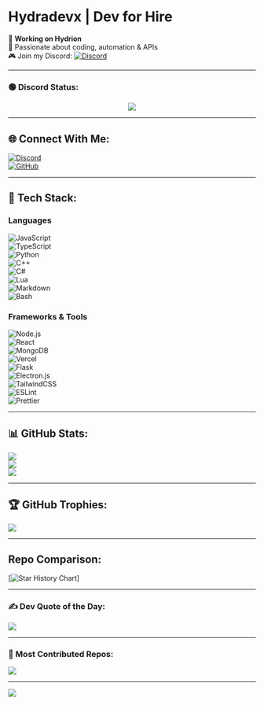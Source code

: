 # Hydradevx | Dev for Hire  

🚀 **Working on Hydrion**  
🔹 Passionate about coding, automation & APIs  
🎮 Join my Discord: [![Discord](https://img.shields.io/badge/Join%20Hydrion-%237289DA.svg?logo=discord&logoColor=white)](https://discord.gg/6Tufbvnebj)  

---

### 🟢 **Discord Status**:
<p align="center">
  <img src="https://lanyard.cnrad.dev/api/1251647487081709682">
</p>

---

## 🌐 Connect With Me:
[![Discord](https://img.shields.io/badge/Discord-%237289DA.svg?logo=discord&logoColor=white)](https://discord.gg/6Tufbvnebj)  
[![GitHub](https://img.shields.io/badge/GitHub-%23181717.svg?logo=github&logoColor=white)](https://github.com/Hydradevx)  

---

## 🎨 Tech Stack:
### **Languages**
![JavaScript](https://img.shields.io/badge/JavaScript-%23F7DF1E.svg?style=for-the-badge&logo=javascript&logoColor=black)  
![TypeScript](https://img.shields.io/badge/TypeScript-%23007ACC.svg?style=for-the-badge&logo=typescript&logoColor=white)  
![Python](https://img.shields.io/badge/Python-%233776AB.svg?style=for-the-badge&logo=python&logoColor=white)  
![C++](https://img.shields.io/badge/C++-%2300599C.svg?style=for-the-badge&logo=c%2B%2B&logoColor=white)  
![C#](https://img.shields.io/badge/C%23-%23239120.svg?style=for-the-badge&logo=csharp&logoColor=white)  
![Lua](https://img.shields.io/badge/Lua-%232C2D72.svg?style=for-the-badge&logo=lua&logoColor=white)  
![Markdown](https://img.shields.io/badge/Markdown-%23000000.svg?style=for-the-badge&logo=markdown&logoColor=white)  
![Bash](https://img.shields.io/badge/Bash-%23121011.svg?style=for-the-badge&logo=gnu-bash&logoColor=white)  

### **Frameworks & Tools**
![Node.js](https://img.shields.io/badge/Node.js-%236DA55F.svg?style=for-the-badge&logo=node.js&logoColor=white)  
![React](https://img.shields.io/badge/React-%2361DAFB.svg?style=for-the-badge&logo=react&logoColor=black)  
![MongoDB](https://img.shields.io/badge/MongoDB-%2347A248.svg?style=for-the-badge&logo=mongodb&logoColor=white)  
![Vercel](https://img.shields.io/badge/Vercel-%23000000.svg?style=for-the-badge&logo=vercel&logoColor=white)  
![Flask](https://img.shields.io/badge/Flask-%23000.svg?style=for-the-badge&logo=flask&logoColor=white)  
![Electron.js](https://img.shields.io/badge/Electron-%231970.svg?style=for-the-badge&logo=electron&logoColor=white)  
![TailwindCSS](https://img.shields.io/badge/TailwindCSS-%2338B2AC.svg?style=for-the-badge&logo=tailwind-css&logoColor=white)  
![ESLint](https://img.shields.io/badge/ESLint-%234B3263.svg?style=for-the-badge&logo=eslint&logoColor=white)  
![Prettier](https://img.shields.io/badge/Prettier-%23F7B93E.svg?style=for-the-badge&logo=prettier&logoColor=black)  

---

## 📊 GitHub Stats:
![](https://github-readme-stats.vercel.app/api?username=Hydradevx&theme=onedark&hide_border=false&include_all_commits=true&count_private=true)  
![](https://github-readme-streak-stats.herokuapp.com/?user=Hydradevx&theme=onedark&hide_border=false)  
![](https://github-readme-stats.vercel.app/api/top-langs/?username=Hydradevx&theme=onedark&hide_border=false&include_all_commits=true&count_private=true&layout=compact)  

---

## 🏆 GitHub Trophies:
![](https://github-profile-trophy.vercel.app/?username=Hydradevx&theme=onedark&no-frame=false&no-bg=true&margin-w=4)  

---

## Repo Comparison:
[![Star History Chart](https://api.star-history.com/svg?repos=Hydradevx/Hydrion-S3LFB0T,Hydradevx/Hydrion-OwO-Farmbot&type=Date)] 

---

### ✍️ Dev Quote of the Day:
![](https://quotes-github-readme.vercel.app/api?type=horizontal&theme=onedark)  

---

### 🚀 Most Contributed Repos:
![](https://github-contributor-stats.vercel.app/api?username=Hydradevx&limit=5&theme=onedark&combine_all_yearly_contributions=true)  

---

[![](https://visitcount.itsvg.in/api?id=Hydradevx&icon=2&color=blue)](https://visitcount.itsvg.in)

<!-- Made with 🎨 by Hydradevx -->

